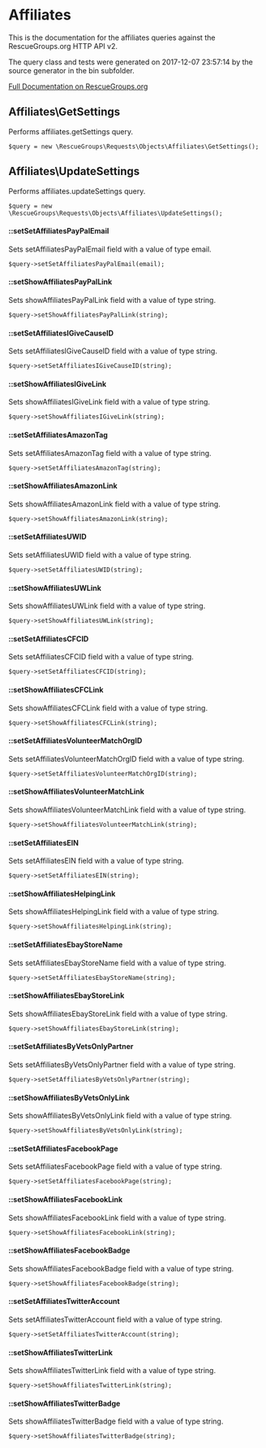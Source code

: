# Affiliates

This is the documentation for the affiliates queries against the RescueGroups.org HTTP API v2.

The query class and tests were generated on 2017-12-07 23:57:14 by the source generator in the bin subfolder.

[Full Documentation on RescueGroups.org](https://userguide.rescuegroups.org/display/APIDG/Object+definitions#Objectdefinitions-affiliates)

## Affiliates\GetSettings

Performs affiliates.getSettings query.

    $query = new \RescueGroups\Requests\Objects\Affiliates\GetSettings();



## Affiliates\UpdateSettings

Performs affiliates.updateSettings query.

    $query = new \RescueGroups\Requests\Objects\Affiliates\UpdateSettings();

#### ::setSetAffiliatesPayPalEmail

Sets setAffiliatesPayPalEmail field with a value of type email.

    $query->setSetAffiliatesPayPalEmail(email);

#### ::setShowAffiliatesPayPalLink

Sets showAffiliatesPayPalLink field with a value of type string.

    $query->setShowAffiliatesPayPalLink(string);

#### ::setSetAffiliatesIGiveCauseID

Sets setAffiliatesIGiveCauseID field with a value of type string.

    $query->setSetAffiliatesIGiveCauseID(string);

#### ::setShowAffiliatesIGiveLink

Sets showAffiliatesIGiveLink field with a value of type string.

    $query->setShowAffiliatesIGiveLink(string);

#### ::setSetAffiliatesAmazonTag

Sets setAffiliatesAmazonTag field with a value of type string.

    $query->setSetAffiliatesAmazonTag(string);

#### ::setShowAffiliatesAmazonLink

Sets showAffiliatesAmazonLink field with a value of type string.

    $query->setShowAffiliatesAmazonLink(string);

#### ::setSetAffiliatesUWID

Sets setAffiliatesUWID field with a value of type string.

    $query->setSetAffiliatesUWID(string);

#### ::setShowAffiliatesUWLink

Sets showAffiliatesUWLink field with a value of type string.

    $query->setShowAffiliatesUWLink(string);

#### ::setSetAffiliatesCFCID

Sets setAffiliatesCFCID field with a value of type string.

    $query->setSetAffiliatesCFCID(string);

#### ::setShowAffiliatesCFCLink

Sets showAffiliatesCFCLink field with a value of type string.

    $query->setShowAffiliatesCFCLink(string);

#### ::setSetAffiliatesVolunteerMatchOrgID

Sets setAffiliatesVolunteerMatchOrgID field with a value of type string.

    $query->setSetAffiliatesVolunteerMatchOrgID(string);

#### ::setShowAffiliatesVolunteerMatchLink

Sets showAffiliatesVolunteerMatchLink field with a value of type string.

    $query->setShowAffiliatesVolunteerMatchLink(string);

#### ::setSetAffiliatesEIN

Sets setAffiliatesEIN field with a value of type string.

    $query->setSetAffiliatesEIN(string);

#### ::setShowAffiliatesHelpingLink

Sets showAffiliatesHelpingLink field with a value of type string.

    $query->setShowAffiliatesHelpingLink(string);

#### ::setSetAffiliatesEbayStoreName

Sets setAffiliatesEbayStoreName field with a value of type string.

    $query->setSetAffiliatesEbayStoreName(string);

#### ::setShowAffiliatesEbayStoreLink

Sets showAffiliatesEbayStoreLink field with a value of type string.

    $query->setShowAffiliatesEbayStoreLink(string);

#### ::setSetAffiliatesByVetsOnlyPartner

Sets setAffiliatesByVetsOnlyPartner field with a value of type string.

    $query->setSetAffiliatesByVetsOnlyPartner(string);

#### ::setShowAffiliatesByVetsOnlyLink

Sets showAffiliatesByVetsOnlyLink field with a value of type string.

    $query->setShowAffiliatesByVetsOnlyLink(string);

#### ::setSetAffiliatesFacebookPage

Sets setAffiliatesFacebookPage field with a value of type string.

    $query->setSetAffiliatesFacebookPage(string);

#### ::setShowAffiliatesFacebookLink

Sets showAffiliatesFacebookLink field with a value of type string.

    $query->setShowAffiliatesFacebookLink(string);

#### ::setShowAffiliatesFacebookBadge

Sets showAffiliatesFacebookBadge field with a value of type string.

    $query->setShowAffiliatesFacebookBadge(string);

#### ::setSetAffiliatesTwitterAccount

Sets setAffiliatesTwitterAccount field with a value of type string.

    $query->setSetAffiliatesTwitterAccount(string);

#### ::setShowAffiliatesTwitterLink

Sets showAffiliatesTwitterLink field with a value of type string.

    $query->setShowAffiliatesTwitterLink(string);

#### ::setShowAffiliatesTwitterBadge

Sets showAffiliatesTwitterBadge field with a value of type string.

    $query->setShowAffiliatesTwitterBadge(string);






